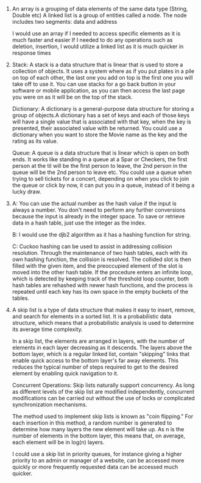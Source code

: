 1. An array is a grouping of data elements of the same data type (String, Double etc)
   A linked list is a group of entities called a node. The node includes two segments: data and address

   I would use an array if I needed to access specific elements as it is much faster and easier
   If I needed to do any operations such as deletion, insertion, I would utilize a linked list as it is much quicker in response times

2. Stack: A stack is a data structure that is linear that is used to store a collection of objects. It uses a system where as if you put plates in a pile on top of each other, the last one you add on top is the first one      you will take off to use it. You can use stacks for a go back button in your software or mobile application, as you can then access the last page you were on as it will be on the top of the stack.

   Dictionary: A dictionary is a general-purpose data structure for storing a group of objects.A dictionary has a set of keys and each of those keys will have a single value that is associated with that key, when the key is presented, their associated value with be returned. You could use a dictionary when you want to store the Movie name as the key and the rating as its value.
   
   Queue: A queue is a data structure that is linear which is open on both ends. It works like standing in a queue at a Spar or Checkers, the first person at the til will be the first person to leave, the 2nd person in the queue will be the 2nd person to leave etc. You could use a queue when trying to sell tickets for a concert, depending on when you click to join the queue or click by now, it can put you in a queue, instead of it being a lucky draw.

3. 
   A: You can use the actual number as the hash value if the input is always a number. You don't need to perform any further conversions because the input is already in the integer space. To save or retrieve data in a hash table, just use the integer as the index.
   
   B: I would use the djb2 algorithm as it has a hashing function for string.
   
   C: Cuckoo hashing can be used to assist in addressing collision resolution. Through the maintenance of two hash tables, each with its own hashing function, the collision is resolved. The collided slot is then filled with the given item, and the preoccupied element of the slot is moved into the other hash table. If the procedure enters an infinite loop, which is detected by keeping track of the threshold loop counter, both hash tables are rehashed with newer hash functions, and the process is repeated until each key has its own space in the empty buckets of the tables.

4. A skip list is a type of data structure that makes it easy to insert, remove, and search for elements in a sorted list. It is a probabilistic data structure, which means that a probabilistic analysis is used to determine its average time complexity.

   In a skip list, the elements are arranged in layers, with the number of elements in each layer decreasing as it descends. The layers above the bottom layer, which is a regular linked list, contain "skipping" links that enable quick access to the bottom layer's far away elements. This reduces the typical number of steps required to get to the desired element by enabling quick navigation to it.

   Concurrent Operations: Skip lists naturally support concurrency. As long as different levels of the skip list are modified independently, concurrent modifications can be carried out without the use of locks or complicated synchronization mechanisms.

   The method used to implement skip lists is known as "coin flipping." For each insertion in this method, a random number is generated to determine how many layers the new element will take up. As n is the number of elements in the bottom layer, this means that, on average, each element will be in log(n) layers.

   I could use a skip list in priority queues, for instance giving a higher priority to an admin or manager of a website, can be accessed more quickly or more frequently requested data can be accessed much quicker.
